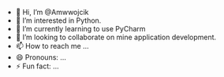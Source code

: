- 👋 Hi, I’m @Amwwojcik
- 👀 I’m interested in Python.
- 🌱 I’m currently learning to use PyCharm
- 💞️ I’m looking to collaborate on mine application development.
- 📫 How to reach me ...
- 😄 Pronouns: ...
- ⚡ Fun fact: ...

<!---
Amwwojcik/Amwwojcik is a ✨ special ✨ repository because its `README.md` (this file) appears on your GitHub profile.
You can click the Preview link to take a look at your changes.
--->
